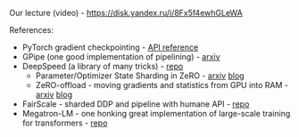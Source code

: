 Our lecture (video) - https://disk.yandex.ru/i/8Fx5f4ewhGLeWA

References:
* PyTorch gradient checkpointing - [API reference](https://pytorch.org/docs/stable/checkpoint.html)
* GPipe (one good implementation of pipelining) - [arxiv](https://arxiv.org/abs/1811.06965)
* DeepSpeed (a library of many tricks) - [repo](https://github.com/microsoft/DeepSpeed)
    * Parameter/Optimizer State Sharding in ZeRO - [arxiv](https://arxiv.org/pdf/1910.02054v3.pdf) [blog](https://www.microsoft.com/en-us/research/blog/zero-deepspeed-new-system-optimizations-enable-training-models-with-over-100-billion-parameters/)
    * ZeRO-offload - moving gradients and statistics from GPU into RAM - [arxiv](https://arxiv.org/abs/2101.06840) [blog](https://www.deepspeed.ai/news/2021/03/07/zero3-offload.html)
* FairScale - sharded DDP and pipeline with humane API - [repo](https://github.com/facebookresearch/fairscale)
* Megatron-LM - one honking great implementation of large-scale training for transformers - [repo](https://github.com/NVIDIA/Megatron-LM)
